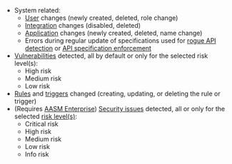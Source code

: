 * System related:
    * [User](../../../user-guides/settings/users.md) changes (newly created, deleted, role change)
    * [Integration](integrations-intro.md) changes (disabled, deleted)
    * [Application](../../../user-guides/settings/applications.md) changes (newly created, deleted, name change)
    * Errors during regular update of specifications used for [rogue API detection](../../../api-discovery/rogue-api.md#step-1-upload-specification) or [API specification enforcement](../../../api-specification-enforcement/setup.md#step-1-upload-specification)
* [Vulnerabilities](../../../glossary-en.md#vulnerability) detected, all by default or only for the selected risk level(s):
    * High risk
    * Medium risk
    * Low risk
* [Rules](../../../user-guides/rules/rules.md) and [triggers](../../../user-guides/triggers/triggers.md) changed (creating, updating, or deleting the rule or trigger)
* (Requires [AASM Enterprise](../../../api-attack-surface/setup.md#enabling)) [Security issues](../../../api-attack-surface/security-issues.md) detected, all or only for the selected [risk level(s)](../../../api-attack-surface/security-issues.md#issue-risk-level):
    * Critical risk
    * High risk
    * Medium risk
    * Low risk
    * Info risk